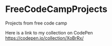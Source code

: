 # FreeCodeCampProjects
Projects from free code camp

Here is a link to my collection on CodePen https://codepen.io/collection/XoBrRx/
